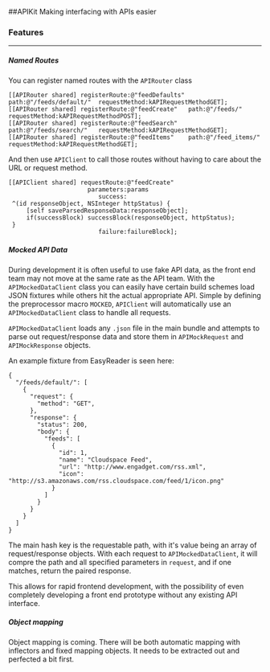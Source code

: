 ##APIKit
Making interfacing with APIs easier

### Features
---
##### Named Routes
You can register named routes with the `APIRouter` class

    [[APIRouter shared] registerRoute:@"feedDefaults" path:@"/feeds/default/"  requestMethod:kAPIRequestMethodGET];
    [[APIRouter shared] registerRoute:@"feedCreate"   path:@"/feeds/"          requestMethod:kAPIRequestMethodPOST];
    [[APIRouter shared] registerRoute:@"feedSearch"   path:@"/feeds/search/"   requestMethod:kAPIRequestMethodGET];
    [[APIRouter shared] registerRoute:@"feedItems"    path:@"/feed_items/"     requestMethod:kAPIRequestMethodGET];

And then use `APIClient` to call those routes without having to care about the URL or request method.

    [[APIClient shared] requestRoute:@"feedCreate"
                          parameters:params
                             success:
     ^(id responseObject, NSInteger httpStatus) {
         [self saveParsedResponseData:responseObject];
         if(successBlock) successBlock(responseObject, httpStatus);
     }
                             failure:failureBlock];
##### Mocked API Data
During development it is often useful to use fake API data, as the front end team may not move at the same rate as the API team.    With the `APIMockedDataClient` class you can easily have certain build schemes load JSON fixtures while others hit the actual appropriate API.  Simple by defining the preprocessor macro `MOCKED`, `APIClient` will automatically use an `APIMockedDataClient` class to handle all requests.

`APIMockedDataClient` loads any `.json` file in the main bundle and attempts to parse out request/response data and store them in `APIMockRequest` and `APIMockResponse` objects.  

An example fixture from EasyReader is seen here:

    {
      "/feeds/default/": [ 
        {
          "request": {
            "method": "GET",
          },
          "response": {
            "status": 200,
            "body": {
              "feeds": [
                {
                  "id": 1,
                  "name": "Cloudspace Feed",
                  "url": "http://www.engadget.com/rss.xml",
                  "icon": "http://s3.amazonaws.com/rss.cloudspace.com/feed/1/icon.png"
                }
              ]
            }
          }
        }
      ]
    }
 
The main hash key is the requestable path, with it's value being an array of request/response objects.  With each request to `APIMockedDataClient`, it will compre the path and all specified parameters in `request`, and if one matches, return the paired response.

This allows for rapid frontend development, with the possibility of even completely developing a front end prototype without any existing API interface.

##### Object mapping
Object mapping is coming. There will be both automatic mapping with inflectors and fixed mapping objects.  It needs to be extracted out and perfected a bit first.